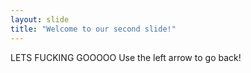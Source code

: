 ```yaml
---
layout: slide
title: "Welcome to our second slide!"
---
```

LETS  FUCKING GOOOOO
Use the left arrow to go back!
